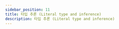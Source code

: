 ```yaml
---
sidebar_position: 11
title: 타입 추론 (Literal type and inference)
description: 타입 추론 (Literal type and inference)
---
```


<head>
  <meta name="title" content="Advanced 학습 | 기초부터 시작하는 타입스크립트" data-rh="true" />
  <meta name="description" content="타입 추론 (Literal type and inference)" data-rh="true" />
  <meta property="og:title" content="Advanced 학습 | 기초부터 시작하는 타입스크립트" data-rh="true" />
  <meta property="og:description" content="타입 추론 (Literal type and inference)" data-rh="true" />
</head>
